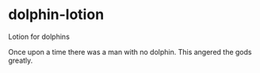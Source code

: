 # dolphin-lotion
Lotion for dolphins

Once upon a time there was a man with no dolphin. This angered the gods greatly.
